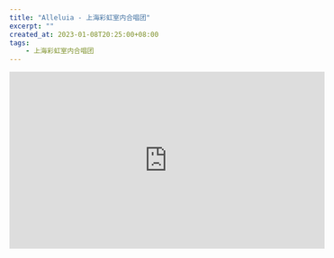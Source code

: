```yaml
---
title: "Alleluia - 上海彩虹室内合唱团"
excerpt: ""
created_at: 2023-01-08T20:25:00+08:00
tags:
    - 上海彩虹室内合唱团
---
```


<iframe width="560" height="315" src="https://www.youtube.com/embed/NxeyN8ZLpvk" title="YouTube video player" frameborder="0" allow="accelerometer; autoplay; clipboard-write; encrypted-media; gyroscope; picture-in-picture; web-share" allowfullscreen></iframe>